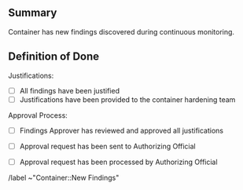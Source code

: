 ## Summary

Container has new findings discovered during continuous monitoring.



## Definition of Done
Justifications:
- [ ] All findings have been justified
- [ ] Justifications have been provided to the container hardening team

Approval Process:
- [ ] Findings Approver has reviewed and approved all justifications
- [ ] Approval request has been sent to Authorizing Official
- [ ] Approval request has been processed by Authorizing Official



/label ~"Container::New Findings"